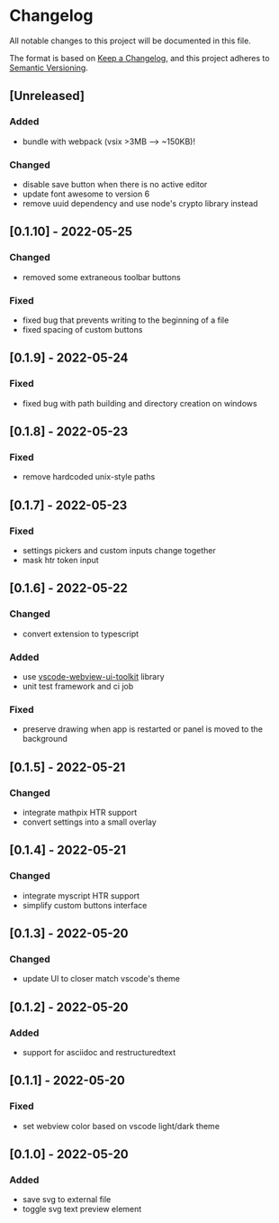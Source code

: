 # Changelog
All notable changes to this project will be documented in this file.

The format is based on [Keep a Changelog](https://keepachangelog.com/en/1.0.0/),
and this project adheres to [Semantic Versioning](https://semver.org/spec/v2.0.0.html).

## [Unreleased]

### Added
- bundle with webpack (vsix >3MB --> ~150KB)!

### Changed
- disable save button when there is no active editor
- update font awesome to version 6
- remove uuid dependency and use node's crypto library instead

## [0.1.10] - 2022-05-25
### Changed
- removed some extraneous toolbar buttons
### Fixed
- fixed bug that prevents writing to the beginning of a file
- fixed spacing of custom buttons

## [0.1.9] - 2022-05-24
### Fixed
- fixed bug with path building and directory creation on windows

## [0.1.8] - 2022-05-23
### Fixed
- remove hardcoded unix-style paths

## [0.1.7] - 2022-05-23
### Fixed
- settings pickers and custom inputs change together
- mask htr token input

## [0.1.6] - 2022-05-22
### Changed
- convert extension to typescript
### Added
- use [vscode-webview-ui-toolkit](https://github.com/microsoft/vscode-webview-ui-toolkit) library
- unit test framework and ci job
### Fixed
- preserve drawing when app is restarted or panel is moved to the background

## [0.1.5] - 2022-05-21
### Changed
- integrate mathpix HTR support
- convert settings into a small overlay

## [0.1.4] - 2022-05-21
### Changed
- integrate myscript HTR support
- simplify custom buttons interface

## [0.1.3] - 2022-05-20
### Changed
- update UI to closer match vscode's theme

## [0.1.2] - 2022-05-20
### Added
- support for asciidoc and restructuredtext

## [0.1.1] - 2022-05-20
### Fixed
- set webview color based on vscode light/dark theme

## [0.1.0] - 2022-05-20
### Added
- save svg to external file
- toggle svg text preview element
